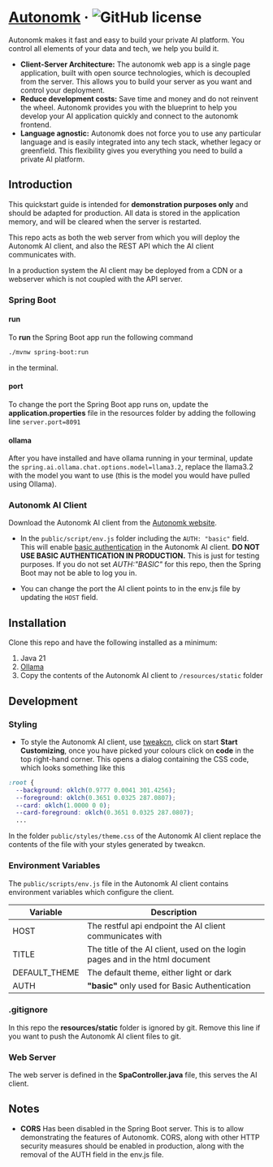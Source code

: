 # [Autonomk](https://autonomk.com/) &middot; ![GitHub license](https://img.shields.io/badge/license-apache-blue.svg)

Autonomk makes it fast and easy to build your private AI platform. You control all elements of your data and tech, we help you build it.

* **Client-Server Architecture:** The autonomk web app is a single page application, built with open source technologies, which is decoupled from the server. This allows you to build your server as you want and control your deployment.
* **Reduce development costs:** Save time and money and do not reinvent the wheel. Autonomk provides you with the blueprint to help you develop your AI application quickly and connect to the autonomk frontend.
* **Language agnostic:** Autonomk does not force you to use any particular language and is easily integrated into any tech stack, whether legacy or greenfield. This flexibility gives you everything you need to build a private AI platform.


## Introduction
This quickstart guide is intended for **demonstration purposes only** and should be adapted for production. All data is stored in the application memory, and will be cleared when the server is restarted.

This repo acts as both the web server from which you will deploy the Autonomk AI client, and also the REST API which the AI client communicates with.

In a production system the AI client may be deployed from a CDN or a webserver which is not coupled with the API server.

### Spring Boot

#### run
To **run** the Spring Boot app run the following command
```bash 
./mvnw spring-boot:run
``` 
in the terminal.

#### port
To change the port the Spring Boot app runs on, update the **application.properties** file in the resources folder by adding the following line `server.port=8091`
#### ollama
After you have installed and have ollama running in your terminal, update the `spring.ai.ollama.chat.options.model=llama3.2`, replace the llama3.2 with the model you want to use (this is the model you would have pulled using Ollama).

### Autonomk AI Client
Download the Autonomk AI client from the [Autonomk website](https://autonomk.com/). 

* In the `public/script/env.js` folder including the `AUTH: "basic"` field. This will enable [basic authentication](https://developer.mozilla.org/en-US/docs/Web/HTTP/Guides/Authentication) in the Autonomk AI client. **DO NOT USE BASIC AUTHENTICATION IN PRODUCTION.** This is just for testing purposes. If you do not set *AUTH:"BASIC"* for this repo, then the Spring Boot may not be able to log you in.

* You can change the port the AI client points to in the env.js file by updating the `HOST` field.

## Installation
Clone this repo and have the following installed as a minimum:
1. Java 21
2. [Ollama](https://ollama.com/)
3. Copy the contents of the Autonomk AI client to `/resources/static` folder

## Development
### Styling
* To style the Autonomk AI client, use [tweakcn](https://tweakcn.com/), click on start **Start Customizing**, once you have picked your colours click on **code** in the top right-hand corner. This opens a dialog containing the CSS code, which looks something like this
```css
:root {
  --background: oklch(0.9777 0.0041 301.4256);
  --foreground: oklch(0.3651 0.0325 287.0807);
  --card: oklch(1.0000 0 0);
  --card-foreground: oklch(0.3651 0.0325 287.0807);
  ...
```
In the folder `public/styles/theme.css` of the Autonomk AI client replace the contents of the file with your styles generated by tweakcn.

### Environment Variables
The `public/scripts/env.js` file in the Autonomk AI client contains environment variables which configure the client.

| **Variable** | **Description** |
| --- | --- |
|HOST | The restful api endpoint the AI client communicates with
|TITLE | The title of the AI client, used on the login pages and in the html document
|DEFAULT_THEME| The default theme, either light or dark
|AUTH | **"basic"** only used for Basic Authentication 

### .gitignore
In this repo the **resources/static** folder is ignored by git. Remove this line if you want to push the Autonomk AI client files to git.

### Web Server
The web server is defined in the **SpaController.java** file, this serves the AI client.

## Notes

* **CORS** Has been disabled in the Spring Boot server. This is to allow demonstrating the features of Autonomk. CORS, along with other HTTP security measures should be enabled in production, along with the removal of the AUTH field in the env.js file.



 
